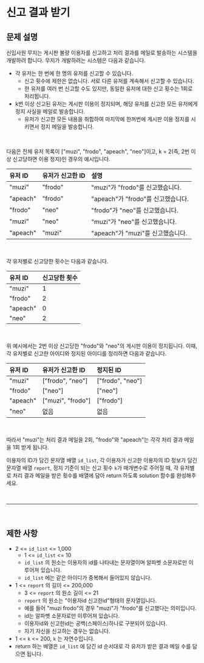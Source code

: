 # 신고 결과 받기   

## 문제 설명   
신입사원 무지는 게시판 불량 이용자를 신고하고 처리 결과를 메일로 발송하는 시스템을 개발하려 합니다. 무지가 개발하려는 시스템은 다음과 같습니다.
* 각 유저는 한 번에 한 명의 유저를 신고할 수 있습니다.
    * 신고 횟수에 제한은 없습니다. 서로 다른 유저를 계속해서 신고할 수 있습니다.
    * 한 유저를 여러 번 신고할 수도 있지만, 동일한 유저에 대한 신고 횟수는 1회로 처리됩니다.
* k번 이상 신고된 유저는 게시판 이용이 정지되며, 해당 유저를 신고한 모든 유저에게 정지 사실을 메일로 발송합니다.
    * 유저가 신고한 모든 내용을 취합하여 마지막에 한꺼번에 게시판 이용 정지를 시키면서 정지 메일을 발송합니다.

<br>

다음은 전체 유저 목록이 ["muzi", "frodo", "apeach", "neo"]이고, k = 2(즉, 2번 이상 신고당하면 이용 정지)인 경우의 예시입니다.   

|유저 ID|유저가 신고한 ID|설명|
|:---|:---|:---|
|"muzi"|"frodo"|"muzi"가 "frodo"를 신고했습니다.|
|"apeach"|"frodo"|"apeach"가 "frodo"를 신고했습니다.|
|"frodo"|"neo"|"frodo"가 "neo"를 신고했습니다.|
|"muzi"|"neo"|"muzi"가 "neo"를 신고했습니다.|
|"apeach"|"muzi"|"apeach"가 "muzi"를 신고했습니다.|

<br>

각 유저별로 신고당한 횟수는 다음과 같습니다.

|유저 ID|신고당한 횟수|
|:---|:---|
|"muzi"|1|
|"frodo"|2|
|"apeach"|0|
|"neo"|2|

<br>

위 예시에서는 2번 이상 신고당한 "frodo"와 "neo"의 게시판 이용이 정지됩니다. 이때, 각 유저별로 신고한 아이디와 정지된 아이디를 정리하면 다음과 같습니다.

|유저 ID|유저가 신고한 ID|정지된 ID|
|:---|:---|:---|
|"muzi"|["frodo", "neo"]|["frodo", "neo"]|
|"frodo"|["neo"]|["neo"]|
|"apeach"|["muzi", "frodo"]|["frodo"]|
|"neo"|없음|없음|

<br>

따라서 "muzi"는 처리 결과 메일을 2회, "frodo"와 "apeach"는 각각 처리 결과 메일을 1회 받게 됩니다.   

이용자의 ID가 담긴 문자열 배열 <code>id_list</code>, 각 이용자가 신고한 이용자의 ID 정보가 담긴 문자열 배열 <code>report</code>, 정지 기준이 되는 신고 횟수 <code>k</code>가 매개변수로 주어질 때, 각 유저별로 처리 결과 메일을 받은 횟수를 배열에 담아 return 하도록 solution 함수를 완성해주세요.   

<br>

---

<br>

## 제한 사항

* 2 <= <code>id_list</code> <= 1,000   
    * 1 <= <code>id_list</code> <= 10
    * <code>id_list</code> 의 원소는 이용자의 id를 나타내는 문자열이며 알파벳 소문자로만 이루어져 있습니다.
    * <code>id_list</code> 에는 같은 아이디가 중복해서 들어있지 않습니다.   
* 1 <= <code>report</code> 의 길이 <= 200,000   
    * 3 <= <code>report</code> 의 원소 길이 <= 21
    * <code>report</code> 의 원소는 "이용자id 신고한id"형태의 문자열입니다.
    * 예를 들어 "muzi frodo"의 경우 "muzi"가 "frodo"를 신고했다는 의미입니다.
    * id는 알파벳 소문자로만 이루어져 있습니다.
    * 이용자id와 신고한id는 공백(스페이스)하나로 구분되어 있습니다.
    * 자기 자신을 신고하는 경우는 없습니다.   
* 1 <= <code>k</code> <= 200, <code>k</code> 는 자연수입니다.
* return 하는 배열은 <code>id_list</code> 에 담긴 id 순서대로 각 유저가 받은 결과 메일 수를 담으면 됩니다.   

<br>
